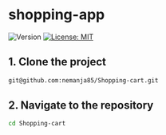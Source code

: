 # shopping-app

<p>
  <img alt="Version" src="https://img.shields.io/badge/version-0.1-blue.svg?cacheSeconds=2592000" />
  <a href="#" target="_blank">
    <img alt="License: MIT" src="https://img.shields.io/badge/License-MIT-yellow.svg" />
  </a>
</p>


## 1. Clone the project

```sh
git@github.com:nemanja85/Shopping-cart.git
```

## 2. Navigate to the repository

```sh
cd Shopping-cart
```
